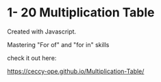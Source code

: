 # 1- 20 Multiplication Table
 Created with Javascript. 
 
 Mastering "For of" and "for in" skills 
 
 check it out here:
 
 https://ceccy-ope.github.io/Multiplication-Table/
